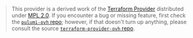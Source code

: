 > This provider is a derived work of the [Terraform Provider](https://github.com/ovh/terraform-provider-ovh)
> distributed under [MPL 2.0](https://www.mozilla.org/en-US/MPL/2.0/). If you encounter a bug or missing feature,
> first check the [`pulumi-ovh` repo](https://github.com/pulumiverse/pulumi-ovh/issues); however, if that doesn't turn up anything,
> please consult the source [`terraform-provider-ovh` repo](https://github.com/ovh/terraform-provider-ovh/issues).
